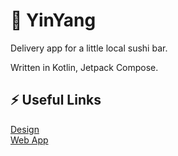 # 🌸 YinYang
Delivery app for a little local sushi bar.

Written in Kotlin, Jetpack Compose.

## ⚡ Useful Links

[Design](https://www.figma.com/file/gvoieVkj5ls8RFL3KQzvq5/Some-Things?node-id=503%3A169&t=CkvoowD6IL23ebkW-1)
<br>
[Web App](https://github.com/Prosperous1/yin_yang.git)
